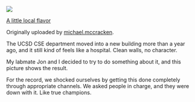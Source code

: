 <!--
.. title: Hack Like a Champion Today
.. date: 2007/04/12 15:51
.. slug: hack-like-a-champion-today
.. link:
.. description:
.. tags: 
-->



 [![](http://farm1.static.flickr.com/185/456978937_2caae5cd2c_m.jpg)](http://www.flickr.com/photos/michaelmccracken/456978937/)
   

 
  [A little local flavor](http://www.flickr.com/photos/michaelmccracken/456978937/)
    

  Originally uploaded by [michael.mccracken](http://www.flickr.com/people/michaelmccracken/).
 



The UCSD CSE department moved into a new building more than a year ago, and it still kind of feels like a hospital. Clean walls, no character.  

  

My labmate Jon and I decided to try to do something about it, and this picture shows the result.  

  

For the record, we shocked ourselves by getting this done completely through appropriate channels. We asked people in charge, and they were down with it. Like true champions.
  

